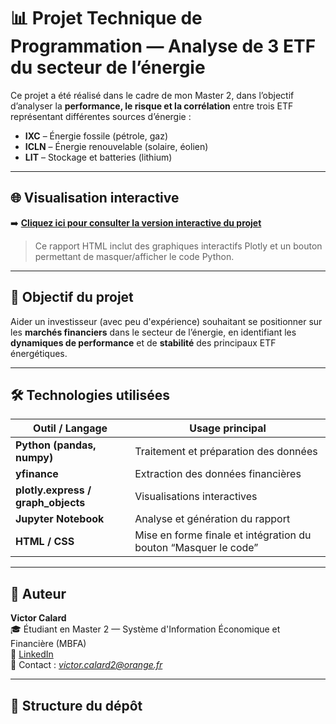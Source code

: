 # 📊 Projet Technique de Programmation — Analyse de 3 ETF du secteur de l’énergie

Ce projet a été réalisé dans le cadre de mon Master 2, dans l’objectif d’analyser la **performance, le risque et la corrélation** entre trois ETF représentant différentes sources d’énergie :
- **IXC** – Énergie fossile (pétrole, gaz)
- **ICLN** – Énergie renouvelable (solaire, éolien)
- **LIT** – Stockage et batteries (lithium)

---

## 🌐 Visualisation interactive
➡️ **[Cliquez ici pour consulter la version interactive du projet](https://victorcalard-gif.github.io/Projet-Technique-de-Programmation/)**  

> Ce rapport HTML inclut des graphiques interactifs Plotly et un bouton permettant de masquer/afficher le code Python.

---

## 🧠 Objectif du projet
Aider un investisseur (avec peu d'expérience) souhaitant se positionner sur les <strong>marchés financiers</strong> dans le secteur de l’énergie, en identifiant les <strong>dynamiques de performance</strong> et de <strong>stabilité</strong> des principaux ETF énergétiques.

---

## 🛠️ Technologies utilisées
| Outil / Langage | Usage principal |
|------------------|-----------------|
| **Python (pandas, numpy)** | Traitement et préparation des données |
| **yfinance** | Extraction des données financières |
| **plotly.express / graph_objects** | Visualisations interactives |
| **Jupyter Notebook** | Analyse et génération du rapport |
| **HTML / CSS** | Mise en forme finale et intégration du bouton “Masquer le code” |


---

## 👤 Auteur
**Victor Calard**  
🎓 Étudiant en Master 2 — Système d'Information Économique et Financière (MBFA)  
🔗 [LinkedIn](https://www.linkedin.com/in/victor-calard-02581637a/)  
📧 Contact : *victor.calard2@orange.fr*

---

## 📂 Structure du dépôt
